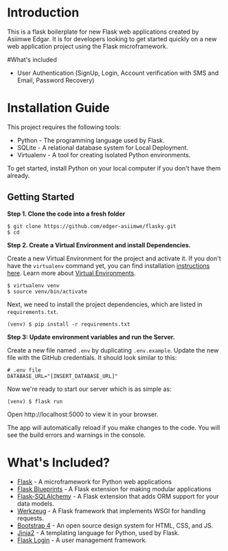 # Introduction

This is a flask boilerplate for new Flask web applications created by Asiimwe Edgar. It is for developers looking to get started quickly on a new web application project using the Flask microframework.

#What's included
- User Authentication (SignUp, Login, Account verification with SMS and Email, Password Recovery)
 
# <a name='installation-guide'>Installation Guide</a>

This project requires the following tools:

- Python - The programming language used by Flask.
- SQLite - A relational database system for Local Deployment.
- Virtualenv - A tool for creating isolated Python environments.

To get started, install Python on your local computer if you don't have them already. 

## Getting Started

**Step 1. Clone the code into a fresh folder**

```
$ git clone https://github.com/edger-asiimwe/flasky.git
$ cd 
```

**Step 2. Create a Virtual Environment and install Dependencies.**

Create a new Virtual Environment for the project and activate it. If you don't have the `virtualenv` command yet, you can find installation [instructions here](https://virtualenv.readthedocs.io/en/latest/). Learn more about [Virtual Environments](http://flask.pocoo.org/docs/1.0/installation/#virtual-environments).

```
$ virtualenv venv
$ source venv/bin/activate
```

Next, we need to install the project dependencies, which are listed in `requirements.txt`.

```
(venv) $ pip install -r requirements.txt
```

**Step 3: Update environment variables and run the Server.**

Create a new file named `.env` by duplicating `.env.example`. Update the new file with the GitHub credentials. It should look similar to this:

```
# .env file
DATABASE_URL="[INSERT_DATABASE_URL]"
```

Now we're ready to start our server which is as simple as:

```
(venv) $ flask run
```

Open http://localhost:5000 to view it in your browser.

The app will automatically reload if you make changes to the code.
You will see the build errors and warnings in the console.

# What's Included?

- [Flask](http://flask.pocoo.org/) - A microframework for Python web applications
- [Flask Blueprints](http://flask.pocoo.org/docs/1.0/blueprints/) - A Flask extension for making modular applications
- [Flask-SQLAlchemy](http://flask-sqlalchemy.pocoo.org/2.3/) - A Flask extension that adds ORM support for your data models.
- [Werkzeug](http://werkzeug.pocoo.org/) - A Flask framework that implements WSGI for handling requests.
- [Bootstrap 4](https://getbootstrap.com/) - An open source design system for HTML, CSS, and JS.
- [Jinja2](http://jinja.pocoo.org/docs/2.10/) - A templating language for Python, used by Flask.
- [Flask Login](http://flask-login.pocoo.org/docs/2.10/) - A user management framework.

